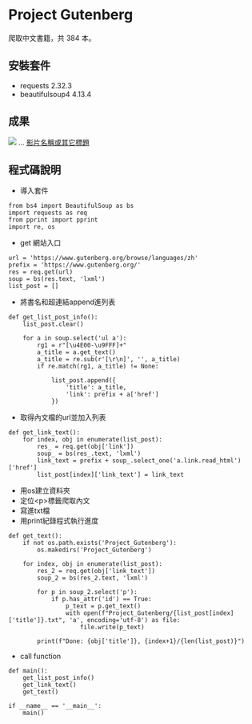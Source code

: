 # Project Gutenberg
爬取中文書籍，共 384 本。

## 安裝套件
- requests  2.32.3
- beautifulsoup4 4.13.4

## 成果
![](執行過程的擷圖或說明圖片)
...
[影片名稱或其它標題](你的影片連結)


## 程式碼說明

* 導入套件
```
from bs4 import BeautifulSoup as bs
import requests as req
from pprint import pprint
import re, os
```

* get 網站入口
```
url = 'https://www.gutenberg.org/browse/languages/zh'
prefix = 'https://www.gutenberg.org/'
res = req.get(url)
soup = bs(res.text, 'lxml')
list_post = []
```

* 將書名和超連結append進列表
```
def get_list_post_info():
    list_post.clear()

    for a in soup.select('ul a'):
        rg1 = r"[\u4E00-\u9FFF]+"
        a_title = a.get_text()
        a_title = re.sub(r'[\r\n]', '', a_title)
        if re.match(rg1, a_title) != None:
            
            list_post.append({
                'title': a_title,
                'link': prefix + a['href']
            }) 
```

* 取得內文檔的url並加入列表
```
def get_link_text():
    for index, obj in enumerate(list_post):
        res_ = req.get(obj['link'])
        soup_ = bs(res_.text, 'lxml')
        link_text = prefix + soup_.select_one('a.link.read_html')['href']
        list_post[index]['link_text'] = link_text
```

* 用os建立資料夾
* 定位\<p\>標籤爬取內文
* 寫進txt檔
* 用print紀錄程式執行進度
```
def get_text():
    if not os.path.exists('Project_Gutenberg'):
        os.makedirs('Project_Gutenberg')

    for index, obj in enumerate(list_post):
        res_2 = req.get(obj['link_text'])
        soup_2 = bs(res_2.text, 'lxml')

        for p in soup_2.select('p'):
            if p.has_attr('id') == True:
                p_text = p.get_text()
                with open(f"Project_Gutenberg/{list_post[index]['title']}.txt", 'a', encoding='utf-8') as file:
                    file.write(p_text)

        print(f"Done: {obj['title']}, {index+1}/{len(list_post)}")
```

* call function
```
def main():
    get_list_post_info()
    get_link_text()
    get_text()

if __name__ == '__main__':
    main()
```
